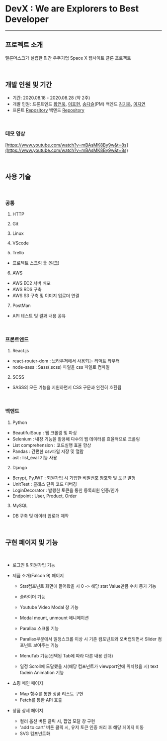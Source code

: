 # DevX : We are Explorers to Best Developer

---

## 프로젝트 소개

엘론머스크가 설립한 민간 우주기업 Space X 웹사이트 클론 프로젝트

<br>

## 개발 인원 및 기간

- 기간: 2020.08.18 - 2020.08.28 (약 2주)
- 개발 인원: 프론트엔드 [황연욱](https://github.com/younuk23), [이호현](https://github.com/LeeHoHyun-hemtory), [송다슬](https://github.com/aleatorik)(PM) 백엔드 [김기욱](https://github.com/keywookkim), [이지연](https://github.com/leejirun)
- 프론트 [Repository](https://github.com/wecode-bootcamp-korea/11-DevX-frontend) 백엔드 [Repository](https://github.com/wecode-bootcamp-korea/11-DevX-backend)

<br>

### 데모 영상

[https://www.youtube.com/watch?v=mBAsMK8By9w&t=8s](https://www.youtube.com/watch?v=mBAsMK8By9w&t=8s)

<br>

## 사용 기술

<br>

### 공통

1. HTTP

2. Git

3. Linux

4. VScode

5. Trello

- 프로젝트 스크럼 툴 ([링크](https://trello.com/b/7GVBeJ4W/wespace))

6. AWS

- AWS EC2 서버 배포
- AWS RDS 구축
- AWS S3 구축 및 이미지 업로더 연결

7. PostMan

- API 테스트 및 결과 내용 공유

<br>

### 프론트엔드

1. React.js

- react-router-dom : 브라우저에서 사용되는 리액트 라우터
- node-sass : Sass(.scss) 파일을 css 파일로 컴파일

2. SCSS

- SASS의 모든 기능을 지원하면서 CSS 구문과 완전히 호환됨

<br>

### 백엔드

1. Python

- BeautifulSoup : 웹 크롤링 및 파싱
- Selenium : 내장 기능을 활용해 다수의 웹 데이터를 효율적으로 크롤링
- List comprehension : 코드실행 효율 향상
- Pandas : 간편한 csv파일 저장 및 열람
- ast : list_eval 기능 사용

2. Django

- Bcrypt, PyJWT : 회원가입 시 기입한 비밀번호 암호화 및 토큰 발행
- UnitTest : 클래스 단위 코드 디버깅
- LoginDecorator : 발행한 토큰을 통한 등록회원 인증/인가
- Endpoint : User, Product, Order

3. MySQL

- DB 구축 및 데이터 업로더 제작

<br>

## 구현 페이지 및 기능

<br>

- 로그인 & 회원가입 기능
- 제품 소개(Falcon 9) 페이지

  - Stat컴포넌트 화면에 들어왔을 시 0 -> 해당 stat Value만큼 수치 증가 기능

  - 슬라이더 기능

  - Youtube Video Modal 창 기능

  - Modal mount, unmount 애니메이션

  - Parallax 스크롤 기능

  - Parallax부분에서 일정스크롤 이상 시 기존 컴포넌트와 오버랩되면서 Slider 컴포넌트 보여주는 기능

  - MenuTab 기능(선택된 Tab에 따라 다른 내용 렌더)

  - 일정 Scroll에 도달했을 시(해당 컴포넌트가 viewport안에 위치했을 시) text fadein Animation 기능

- 쇼핑 메인 페이지

  - Map 함수를 통한 상품 리스트 구현
  - Fetch를 통한 API 호출

- 상품 상세 페이지

  - 컬러 옵션 버튼 클릭 시, 팝업 모달 창 구현
  - 'add to cart' 버튼 클릭 시, 유저 토큰 인증 처리 후 해당 페이지 이동
  - SVG 컴포넌트화
